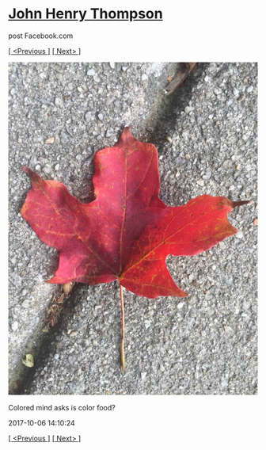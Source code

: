 # [John Henry Thompson](../README.md)
post Facebook.com

[[ <Previous ]](2017-10-06-9.md) [[ Next> ]](2017-10-06-11.md)

[![](../media/2017-10-06/Timeline-Photos-Colored-mind-asks-is-color-food-6.jpg)](../README.md)

Colored mind asks is color food?

2017-10-06 14:10:24

[[ <Previous ]](2017-10-06-9.md) [[ Next> ]](2017-10-06-11.md)